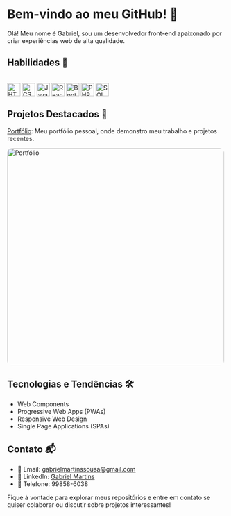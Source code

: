 # Bem-vindo ao meu GitHub! 👋

Olá! Meu nome é Gabriel, sou um desenvolvedor front-end apaixonado por criar experiências web de alta qualidade.

## Habilidades 🚀

<div style="display: inline_block"><br>
  <img align="center" alt="HTML" height="30" width="30" src="https://img.icons8.com/color/48/000000/html-5--v1.png">
  <img align="center" alt="CSS3" height="30" width="30" src="https://img.icons8.com/color/48/000000/css3.png">
  <img align="center" alt="JavaScript" height="30" width="30" src="https://img.icons8.com/color/48/000000/javascript--v1.png">
  <img align="center" alt="React.js" height="30" width="30" src="https://img.icons8.com/color/48/000000/react-native.png">
  <img align="center" alt="Bootstrap" height="30" width="30" src="https://img.icons8.com/color/48/000000/bootstrap.png">
  <img align="center" alt="PHP" height="30" width="30" src="https://img.icons8.com/officel/48/000000/php-logo.png">
  <img align="center" alt="SQL" height="30" width="30" src="https://img.icons8.com/ios-filled/50/000000/sql.png">
</div>

## Projetos Destacados 🌟
[Portfólio](https://vaconer.github.io/portifolio/):  Meu portfólio pessoal, onde demonstro meu trabalho e projetos recentes.

<img src="https://s4.ezgif.com/tmp/ezgif-4-c061ce7424.gif" alt="Portfólio" width="500" heigh='400' style="border-radius: 10px;">

## Tecnologias e Tendências 🛠️
- Web Components
- Progressive Web Apps (PWAs)
- Responsive Web Design
- Single Page Applications (SPAs)

## Contato 📬
- 📧 Email: gabrielmartinssousa@gmail.com
- 🔗 LinkedIn: [Gabriel Martins](https://www.linkedin.com/in/gabriel-martins-3b76b122a/)
- 📱 Telefone: 99858-6038

Fique à vontade para explorar meus repositórios e entre em contato se quiser colaborar ou discutir sobre projetos interessantes!
